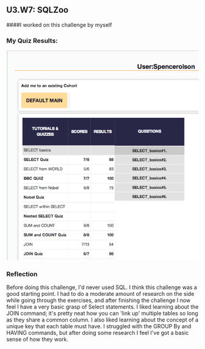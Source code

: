 ## U3.W7: SQLZoo

####I worked on this challenge by myself



### My Quiz Results:

![image](https://github.com/spencerolson/phase_0_unit_3/blob/master/week_7/imgs/sql_zoo.jpg "My results")



### Reflection

Before doing this challenge, I'd never used SQL. I think this challenge was a good starting point. I had to do a moderate amount of research on the side while going through the exercises, and after finishing the challenge I now feel I have a very basic grasp of Select statements. I liked learning about the JOIN command; it's pretty neat how you can 'link up' multiple tables so long as they share a common column. I also liked learning about the concept of a unique key that each table must have. I struggled with the GROUP By and HAVING commands, but after doing some research I feel I've got a basic sense of how they work.
